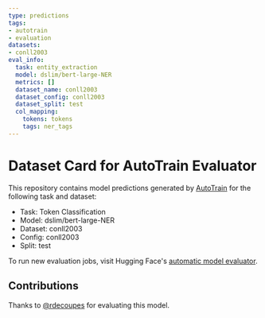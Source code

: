 ```yaml
---
type: predictions
tags:
- autotrain
- evaluation
datasets:
- conll2003
eval_info:
  task: entity_extraction
  model: dslim/bert-large-NER
  metrics: []
  dataset_name: conll2003
  dataset_config: conll2003
  dataset_split: test
  col_mapping:
    tokens: tokens
    tags: ner_tags
---
```

# Dataset Card for AutoTrain Evaluator

This repository contains model predictions generated by [AutoTrain](https://huggingface.co/autotrain) for the following task and dataset:

* Task: Token Classification
* Model: dslim/bert-large-NER
* Dataset: conll2003
* Config: conll2003
* Split: test

To run new evaluation jobs, visit Hugging Face's [automatic model evaluator](https://huggingface.co/spaces/autoevaluate/model-evaluator).

## Contributions

Thanks to [@rdecoupes](https://huggingface.co/rdecoupes) for evaluating this model.